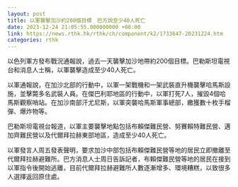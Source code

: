 ```yaml
---
layout: post
title: 以軍襲擊加沙約200個目標　巴方說至少40人死亡
date: 2023-12-24 21:05:55.000000000 +08:00
link: https://news.rthk.hk/rthk/ch/component/k2/1733647-20231224.htm
categories: rthk
---
```


以色列軍方發布戰況通報說，過去一天襲擊加沙地帶約200個目標。巴勒斯坦電視台和消息人士稱，以軍襲擊造成至少40人死亡。

以軍通報說，在加沙北部的行動中，以軍一架戰機和一架武裝直升機襲擊哈馬斯設施，並擊斃多名武裝人員。在傑巴利耶地區的行動中，以軍打死7人，摧毀4個哈馬斯觀察哨站。在加沙南部汗尤尼斯，以軍突襲哈馬斯軍事總部，繳獲數十枚手榴彈、爆炸物等。

巴勒斯坦電視台報道，以軍主要襲擊地點包括布賴傑難民營、努賽賴特難民營、邁加齊難民營以及代爾拜拉赫東部地區，造成至少40人死亡。

以軍發言人周五發表聲明，要求加沙中部包括布賴傑難民營等地的居民立即撤離至代爾拜拉赫避難所。巴方消息人士周日告訴記者，布賴傑難民營等地的居民在接到以軍指令後開始逃離，目前代爾拜拉赫避難所人數逐漸增多、環境糟糕，以致很多人選擇返回原住處。
